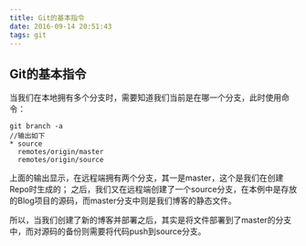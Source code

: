 ```yaml
---
title: Git的基本指令
date: 2016-09-14 20:51:43
tags: git 
---
```


## Git的基本指令

当我们在本地拥有多个分支时，需要知道我们当前是在哪一个分支，此时使用命令：
```
git branch -a
//输出如下
* source
  remotes/origin/master
  remotes/origin/source
```
上面的输出显示，在远程端拥有两个分支，其一是master，这个是我们在创建Repo时生成的；
之后，我们又在远程端创建了一个source分支，在本例中是存放的Blog项目的源码，而master分支中则是我们博客的静态文件。

所以，当我们创建了新的博客并部署之后，其实是将文件部署到了master的分支中，而对源码的备份则需要将代码push到source分支。
